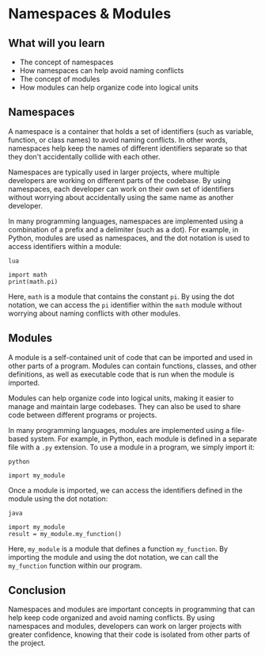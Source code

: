 # Namespaces & Modules

## What will you learn

- The concept of namespaces
- How namespaces can help avoid naming conflicts
- The concept of modules
- How modules can help organize code into logical units

## Namespaces

A namespace is a container that holds a set of identifiers (such as variable, function, or class names) to avoid naming conflicts. In other words, namespaces help keep the names of different identifiers separate so that they don't accidentally collide with each other.

Namespaces are typically used in larger projects, where multiple developers are working on different parts of the codebase. By using namespaces, each developer can work on their own set of identifiers without worrying about accidentally using the same name as another developer.

In many programming languages, namespaces are implemented using a combination of a prefix and a delimiter (such as a dot). For example, in Python, modules are used as namespaces, and the dot notation is used to access identifiers within a module:

```
lua

```

```
import math
print(math.pi)

```

Here, `math` is a module that contains the constant `pi`. By using the dot notation, we can access the `pi` identifier within the `math` module without worrying about naming conflicts with other modules.

## Modules

A module is a self-contained unit of code that can be imported and used in other parts of a program. Modules can contain functions, classes, and other definitions, as well as executable code that is run when the module is imported.

Modules can help organize code into logical units, making it easier to manage and maintain large codebases. They can also be used to share code between different programs or projects.

In many programming languages, modules are implemented using a file-based system. For example, in Python, each module is defined in a separate file with a `.py` extension. To use a module in a program, we simply import it:

```
python

```

```
import my_module

```

Once a module is imported, we can access the identifiers defined in the module using the dot notation:

```
java

```

```
import my_module
result = my_module.my_function()

```

Here, `my_module` is a module that defines a function `my_function`. By importing the module and using the dot notation, we can call the `my_function` function within our program.

## Conclusion

Namespaces and modules are important concepts in programming that can help keep code organized and avoid naming conflicts. By using namespaces and modules, developers can work on larger projects with greater confidence, knowing that their code is isolated from other parts of the project.